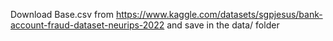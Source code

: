 Download Base.csv from https://www.kaggle.com/datasets/sgpjesus/bank-account-fraud-dataset-neurips-2022 and save in the data/ folder